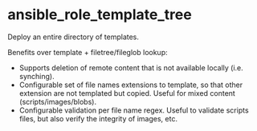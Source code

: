# ansible_role_template_tree

Deploy an entire directory of templates.

Benefits over template + filetree/fileglob lookup:

- Supports deletion of remote content that is not available locally (i.e.
  synching).
- Configurable set of file names extensions to template, so that other extension are
  not templated but copied. Useful for mixed content (scripts/images/blobs).
- Configurable validation per file name regex. Useful to validate scripts files,
  but also verify the integrity of images, etc.
